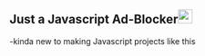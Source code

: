 ## Just a Javascript Ad-Blocker<img src="https://media.giphy.com/media/xUA7b55nKDHgaHgoSs/giphy.gif" width="25px"></a>


-kinda new to making Javascript projects like this
